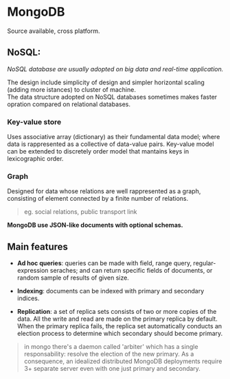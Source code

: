 # MongoDB 
Source available, cross platform.


## NoSQL: 

*NoSQL database are usually adopted on big data and real-time application.*

The design include simplicity of design and simpler horizontal scaling (adding more istances) to cluster of machine.<br>
The data structure adopted on NoSQL databases sometimes makes faster opration compared on relational databases.

### Key-value store
Uses associative array (dictionary) as their fundamental data model; where data is rappresented as a collective of data-value pairs.
Key-value model can be extended to discretely order model that mantains keys in lexicographic order.

### Graph
Designed for data whose relations are well rappresented as a graph, consisting of element connected by a finite number of relations.
> eg. social relations, public transport link 

**MongoDB use JSON-like documents with optional schemas.**


## Main features

- **Ad hoc queries**: queries can be made with field, range query, regular-expression seraches; and can return specific fields of documents, or random sample of results of given size.

- **Indexing**: documents can be indexed with primary and secondary indices.

- **Replication**: a set of replica sets consists of two or more copies of the data.
All the write and read are made on the primary replica by default.
When the primary replica fails, the replica set automatically conducts an election process to determine which secondary should become primary.
> in mongo there's a daemon called 'arbiter' which has a single responsability: resolve the election of the new primary.
As a consequence, an idealized distributed MongoDB deployments require 3+ separate server even with one just primary and secondary. 


